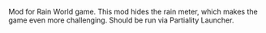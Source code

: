 Mod for Rain World game.
This mod hides the rain meter, which makes the game even more challenging.
Should be run via Partiality Launcher.
